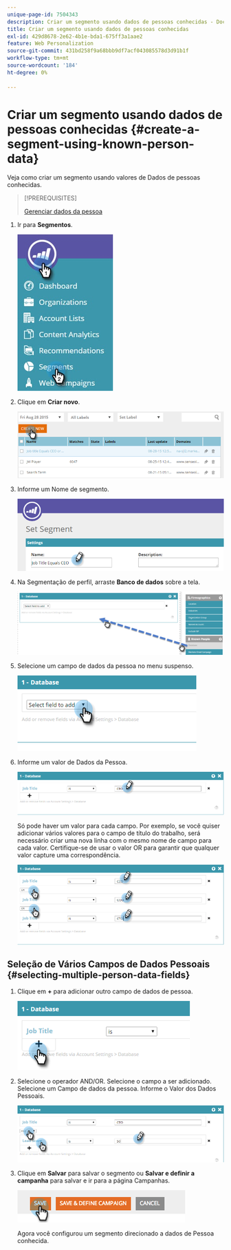 ```yaml
---
unique-page-id: 7504343
description: Criar um segmento usando dados de pessoas conhecidas - Documentação do Marketo - Documentação do produto
title: Criar um segmento usando dados de pessoas conhecidas
exl-id: 429d8678-2e62-4b1e-bda1-675ff3a1aae2
feature: Web Personalization
source-git-commit: 431bd258f9a68bbb9df7acf043085578d3d91b1f
workflow-type: tm+mt
source-wordcount: '184'
ht-degree: 0%

---
```


# Criar um segmento usando dados de pessoas conhecidas {#create-a-segment-using-known-person-data}

Veja como criar um segmento usando valores de Dados de pessoas conhecidas.

>[!PREREQUISITES]
>
>[Gerenciar dados da pessoa](/help/marketo/product-docs/web-personalization/using-web-segments/manage-person-data.md)

1. Ir para **Segmentos**.

   ![](assets/new-dropdown-segments-hand-2.jpg)

1. Clique em **Criar novo**.

   ![](assets/image2015-8-28-13-3a19-3a59.png)

1. Informe um Nome de segmento.

   ![](assets/image2015-8-28-13-3a2-3a59.png)

1. Na Segmentação de perfil, arraste **Banco de dados** sobre a tela.

   ![](assets/four-1.png)

1. Selecione um campo de dados da pessoa no menu suspenso.

   ![](assets/five-1.png)

1. Informe um valor de Dados da Pessoa.

   ![](assets/six.png)

   Só pode haver um valor para cada campo. Por exemplo, se você quiser adicionar vários valores para o campo de título do trabalho, será necessário criar uma nova linha com o mesmo nome de campo para cada valor. Certifique-se de usar o valor OR para garantir que qualquer valor capture uma correspondência.

   ![](assets/seven-1.png)

## Seleção de Vários Campos de Dados Pessoais {#selecting-multiple-person-data-fields}

1. Clique em **+** para adicionar outro campo de dados de pessoa.

   ![](assets/eight.png)

1. Selecione o operador AND/OR. Selecione o campo a ser adicionado. Selecione um Campo de dados da pessoa. Informe o Valor dos Dados Pessoais.

   ![](assets/nine.png)

1. Clique em **Salvar** para salvar o segmento ou **Salvar e definir a campanha** para salvar e ir para a página Campanhas.

   ![](assets/image2014-11-19-19-3a48-3a20-1.png)

   Agora você configurou um segmento direcionado a dados de Pessoa conhecida.
